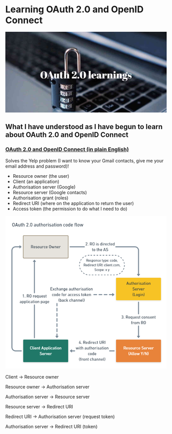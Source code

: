 # Learning OAuth 2.0 and OpenID Connect

![](./images/../../images/oauth-2-0-learnings.jpg)

## What I have understood as I have begun to learn about OAuth 2.0 and OpenID Connect

### [OAuth 2.0 and OpenID Connect (in plain English)](https://www.youtube.com/watch?v=996OiexHze0)

Solves the Yelp problem (I want to know your Gmail contacts, give me your email
address and password)!

- Resource owner (the user)
- Client (an application)
- Authorisation server (Google)
- Resource server (Google contacts)
- Authorisation grant (roles)
- Redirect URI (where on the application to return the user)
- Access token (the permission to do what I need to do)

![OAuth 2.0 Code flow](./images/../../images/oauth-code-flow.png)

Client -> Resource owner

Resource owner -> Authorisation server

Authorisation server -> Resource server

Resource server -> Redirect URI

Redirect URI -> Authorisation server (request token)

Authorisation server -> Redirect URI (token)
